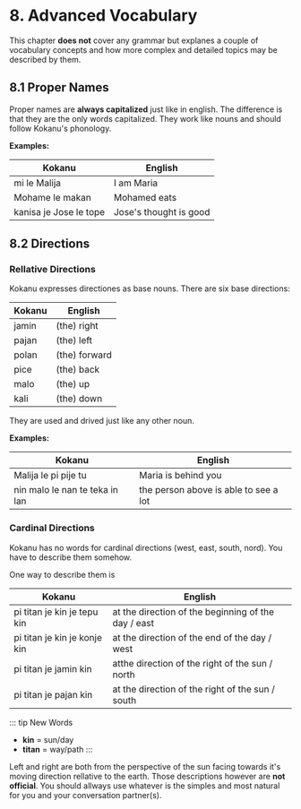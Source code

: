 # 8. Advanced Vocabulary

This chapter **does not** cover any grammar but explanes a couple of vocabulary concepts and how more complex and detailed topics may be described by them. 

## 8.1 Proper Names

Proper names are **always capitalized** just like in english. The difference is that they are the only words capitalized. They work like nouns and should follow Kokanu's phonology.

**Examples:**

| Kokanu         | English   |
|----------------|-----------|
| mi le Malija   |I am Maria |
| Mohame le makan   | Mohamed eats       |
| kanisa je Jose le tope  | Jose's thought is good    |

## 8.2 Directions

### Rellative Directions
Kokanu expresses directiones as base nouns. There are six base directions:

| Kokanu         | English   |
|----------------|-----------|
| jamin |(the) right    |
| pajan | (the) left    |
| polan | (the) forward |
| pice  | (the) back    |
| malo  | (the) up      |
| kali  | (the) down    |

They are used and drived just like any other noun. 

**Examples:**

| Kokanu         | English   |
|----------------|-----------|
| Malija le pi pije tu  |Maria is behind you |
| nin malo le nan te teka in lan | the person above is able to see a lot   |

### Cardinal Directions
Kokanu has no words for cardinal directions (west, east, south, nord). You have to describe them somehow. 

One way to describe them is

| Kokanu         | English   |
|----------------|-----------|
| pi titan je kin je tepu kin | at the direction of the beginning of the day / east |
| pi titan je kin je konje kin | at the direction of the end of the day / west 
|pi titan je jamin kin| atthe direction of the right of the sun / north 
|pi titan je pajan kin|at the direction of the right of the sun / south |

::: tip New Words
- **kin** = sun/day
- **titan** =  way/path
:::

Left and right are both from the perspective of the sun facing towards it's moving direction rellative to the earth. 
Those descriptions however are **not official**. You should allways use whatever is the simples and most natural for you and your conversation partner(s). 

